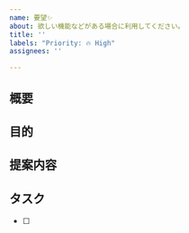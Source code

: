 ```yaml
---
name: 要望✨
about: 欲しい機能などがある場合に利用してください。
title: ''
labels: "Priority: 🔥 High"
assignees: ''

---
```

<!-- タイトルは分かりやすく動詞で書く-->

<!-- あくまでテンプレートなので必ずしもすべての項目を埋めなくてよい -->

## 概要


## 目的


## 提案内容


## タスク
<!-- 細かいタスクに分解できているなら書き出す -->
- [ ] 
